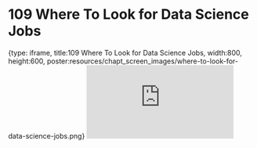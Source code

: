 # 109 Where To Look for Data Science Jobs
 
{type: iframe, title:109 Where To Look for Data Science Jobs, width:800, height:600, poster:resources/chapt_screen_images/where-to-look-for-data-science-jobs.png}
![](https://datatrail-jhu.github.io/DataTrail/no_toc/where-to-look-for-data-science-jobs.html)
 

 
